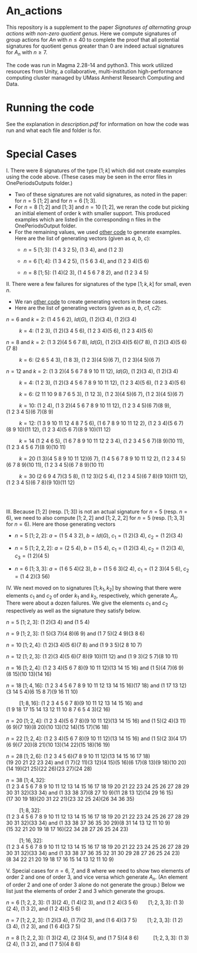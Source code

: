 # An_actions
This repository is a supplement to the paper *Signatures of alternating group actions with non-zero quotient genus*. Here we compute signatures of group actions for $An$ with $n \leq 40$ to complete the proof that all potential signatures for quotient genus greater than $0$ are indeed actual signatures for $A_n$ with $n \geq 7$.    

The code was run in Magma 2.28-14 and python3. This work utilized resources from Unity, a collaborative, multi-institution high-performance computing cluster managed by UMass Amherst Research Computing and Data.




# Running the code

See the explanation in *description.pdf* for information on how the code was run and what each file and folder is for. 

# Special Cases

I. There were 8 signatures of the type $[1;k]$ which did not create examples using the code above. (These cases may be seen in the error files in OnePeriodsOutputs folder.) 

* Two of these signatures are not valid signatures, as noted in the paper: for $n=5$ $[1;2]$ and for $n=6$ $[1;3]$.
* For $n=8$ $[1;2]$ and $[1;3]$ and $n=10$ $[1;2]$, we reran the code but picking an initial element of order k with smaller support.  This produced examples which are listed in the corresponding n files in the OnePeriodsOutput folder.
* For the remaining values, we used [other code](https://github.com/jenpaulhus/breuer-modified) to generate examples. Here are the list of generating vectors (given as *a*, *b*, *c*):
	* $n=5$ $[1;3]$:  $(1\  4\  3\  2\  5)$, $(1\  3\  4)$, and $(1\  2\  3)$

 	* $n=6$ $[1;4]$:  $(1\  3\  4\  2\  5)$, $(1\  5\  6\  3\  4)$, and $(1\  2\  3\  4)(5\  6)$

  	* $n=8$ $[1;5]$:  $(1\  4)(2\  3)$, $(1\  4\  5\  6\  7\  8\  2)$, and $(1\  2\  3\  4\  5)$
 


II. There were a few failures for signatures of the type $[1;k,k]$ for small, even $n$.

* We ran [other code](https://github.com/jenpaulhus/breuer-modified) to create generating vectors in these cases.
* Here are the list of generating vectors (given as *a*, *b*, *c1*, *c2*):
  
 $n=6$ and $k=2$: $(1\ 4\ 5\ 6\ 2)$, $Id(G)$, $(1\ 2)(3\ 4)$, $(1\ 2)(3\ 4)$
 
&nbsp;&nbsp;&nbsp;&nbsp;&nbsp;&nbsp;&nbsp;&nbsp;  $k=4$: $(1\  2\  3)$, $(1\  2)(3\  4\  5\  6)$, $(1\  2\  3\  4)(5\  6)$, $(1\  2\  3\  4)(5\  6)$

$n=8$ and $k=2$:  $(1\  3\  2)(4\  5\  6\  7\  8)$, $Id(G)$, $(1\  2)(3\  4)(5\  6)(7\  8)$, $(1\  2)(3\  4)(5\  6)(7\  8)$

&nbsp;&nbsp;&nbsp;&nbsp;&nbsp;&nbsp;&nbsp;&nbsp;  $k=6$: $(2\  6\  5\  4\  3)$, $(1\  8\  3)$, $(1\  2\  3)(4\  5)(6\  7)$, $(1\  2\  3)(4\  5)(6\  7)$

$n=12$ and $k=2$: $(1\  3\  2)(4\  5\  6\  7\  8\  9\  10\  11\  12)$, $Id(G)$, $(1\  2)(3\  4)$, $(1\  2)(3\  4)$



 
&nbsp;&nbsp;&nbsp;&nbsp;&nbsp;&nbsp;&nbsp;&nbsp; $k=4$:  $(1\  2\  3)$, $(1\  2)(3\  4\  5\  6\  7\  8\  9\  10\  11\  12)$, $(1\  2\  3\  4)(5\  6)$, $(1\  2\  3\  4)(5\  6)$

 
&nbsp;&nbsp;&nbsp;&nbsp;&nbsp;&nbsp;&nbsp;&nbsp; $k=6$: $(2\  11\  10\  9\  8\  7\  6\  5\  3)$,  $(1\  12\  3)$, $(1\  2\  3)(4\  5)(6\  7)$, $(1\  2\  3)(4\  5)(6\  7)$

 
 
&nbsp;&nbsp;&nbsp;&nbsp;&nbsp;&nbsp;&nbsp;&nbsp; $k=10$: $(1\  2\  4)$, $(1\  3\  2)(4\  5\  6\  7\  8\  9\  10\  11\  12)$, $(1\  2\  3\  4\  5)(6\  7)(8\  9)$, $(1\  2\  3\  4\  5)(6\  7)(8\  9)$
 
 &nbsp;&nbsp;&nbsp;&nbsp;&nbsp;&nbsp;&nbsp;&nbsp; $k=12$: $(1\  3\  9\  10\  11\  12\  4\  8\  7\  5\  6)$, $(1\  6\  7\  8\  9\  10\  11\  12\  2)$, $(1\  2\  3\  4)(5\  6\  7)(8\  9\  10)(11\  12)$, $(1\  2\  3\  4)(5\  6\  7)(8\  9\  10)(11\  12)$

 
 
&nbsp;&nbsp;&nbsp;&nbsp;&nbsp;&nbsp;&nbsp;&nbsp; $k=14$  $(1\  2\  4\  6\  5)$, $(1\  6\  7\  8\  9\  10\  11\  12\  2\  3\  4)$,
$(1\  2\  3\  4\  5\  6\  7)(8\  9)(10\  11)$, $(1\  2\  3\  4\  5\  6\  7)(8\  9)(10\  11)$

 
 &nbsp;&nbsp;&nbsp;&nbsp;&nbsp;&nbsp;&nbsp;&nbsp; $k=20$ $(1\  3)(4\  5\  8\  9\  10\  11\  12)(6\  7)$, $(1\  4\  5\  6\  7\  8\  9\  10\  11\  12\  2)$, $(1\  2\  3\  4\  5)(6\  7\  8\  9)(10\  11)$, $(1\  2\  3\  4\  5)(6\  7\  8\  9)(10\  11)$

 
 
 &nbsp;&nbsp;&nbsp;&nbsp;&nbsp;&nbsp;&nbsp;&nbsp; $k=30$ $(2\  6\  9\  4\  7)(3\  5\  8)$, $(1\  12\  3)(2\  5\  4)$, $(1\  2\  3\  4\  5)(6\  7\  8)(9\  10)(11\  12)$, $(1\  2\  3\  4\  5)(6\  7\  8)(9\  10)(11\  12)$


 

<br > <br >

III. Because $[1;2]$ (resp. $[1;3]$) is not an actual signature for $n=5$ (resp. $n=6$), we need to also compute $[1;2,2]$ and $[1;2,2,2]$ for $n=5$ (resp. $[1;3,3]$ for $n=6$).  Here are those generating vectors

* $n=5$ $[1;2,2]$: $a=(1\ 5\ 4\ 3\ 2)$, $b=Id(G)$, $c_1=(1\ 2)(3\ 4)$, $c_2=(1\ 2)(3\ 4)$

* $n=5$ $[1;2,2,2]$: $a=(2\  5\  4)$, $b=(1\  5\  4)$, $c_1=(1\  2)(3\  4)$, $c_2=(1\  2)(3\  4)$, $c_3=(1\  2)(4\  5)$

* $n=6$ $[1;3,3]$: $a=(1\  6\  5\  4)(2 \ 3)$, $b=(1\  5\  6\  3)(2\  4)$, $c_1=(1\ 2\ 3)(4\ 5\ 6)$, $c_2=(1\  4\ 2)(3\  5 6)$

IV. We next moved on to signatures $[1;k_1,k_2]$ by showing that there were elements $c_1$ and $c_2$ of order $k_1$ and $k_2$, respectively, which generate $A_n$.  There were about a dozen failures. We give the elements $c_1$ and $c_2$ respectively as well as the signature they satisfy below. 

$n=5$ $[1;2,3]$: $(1\  2)(3\  4)$ and $(1\  5\  4)$


$n=9$ $[1;2,3]$: $(1\  5)(3\  7)(4\  8)(6\  9)$ and $(1\  7\  5)(2\  4\  9)(3\  8\  6)$


$n=10$ $[1;2,4]$: $(1\ 2)(3\ 4)(5 \ 6)(7 \ 8)$ and  $(1\ 9\ 3\ 5)(2\ 8 \ 10 \ 7)$

$n=12$ $[1;2, 3]$: $(1\ 2)(3\ 4)(5\ 6)(7\ 8)(9\ 10)(11\ 12)$ and $(1\ 9\ 3)(2\ 5\ 7)(8\ 10\ 11)$

$n=16$ $[1;2, 4]$: $(1\  2\  3\  4)(5\  6\  7\  8)(9\  10\  11\  12)(13\  14\  15\  16)$ and $(1\  5)(4\  7)(6\  9)(8\  15)(10\  13)(14\  16)$


$n=18$ $[1;4, 16]$: $(1\  2\  3\  4\  5\  6\  7\  8\  9\  10\  11\  12\  13\  14\  15\  16)(17\  18)$ and $(1\  17\  13\  12)(3\  14\  5\  4)(6\  15\  8\  7)(9\  16\  11\  10)$

&nbsp;&nbsp;&nbsp;&nbsp;&nbsp;&nbsp;&nbsp;&nbsp; $[1;8, 16]$: $(1\  2\  3\  4\  5\  6\  7\  8)(9\  10\  11\  12\  13\  14\  15\  16)$ and $(1\  9\  18\  17\  15\  14\  13\  12\  11\  10\  8\  7\  6\  5\  4\  3)(2\  16)$


$n=20$ $[1;2,4]$: $(1\  2\  3\  4)(5\  6\  7\  8)(9\  10\  11\  12)(13\  14\  15\  16)$ and $(1\  5)(2\  4)(3\  11)(6\  9)(7\  19)(8\  20)(10\  13)(12\  14)(15\  17)(16\  18)$


$n=22$ $[1;2, 4]$: $(1\  2\  3\  4)(5\  6\  7\  8)(9\  10\  11\  12)(13\  14\  15\  16)$ and  $(1\  5)(2\  3)(4\  17)(6\  9)(7\  20)(8\  21)(10\  13)(14\  22)(15\  18)(16\  19)$


$n=28$ $[1;2, 6]$: $(1\  2\  3\  4\  5\  6)(7\  8\  9\  10\  11\  12)(13\  14\  15\  16\  17\  18)(19\  20\  21\  22\  23\  24)$ and $(1\  7)(2\  11)(3\  12)(4\  15)(5\  16)(6\  17)(8\  13)(9\  18)(10\  20)(14\  19)(21\  25)(22\  26)(23\  27)(24\  28)$

$n=38$ $[1;4, 32]$: $(1\  2\  3\  4\  5\  6\  7\  8\  9\  10\  11\  12\  13\  14\  15\  16\  17\  18\  19\  20\  21\  22\  23\  24\  25\  26\  27\  28\  29\  30\  31\  32)(33\  34)$ and $(1\  33\  38\  37)(8\  27\  10\  9)(11\  28\  13\  12)(14\  29\  16\  15)(17\  30\  19\  18)(20\  31\  22\  21)(23\  32\  25\  24)(26\  34\  36\  35)$

&nbsp;&nbsp;&nbsp;&nbsp;&nbsp;&nbsp;&nbsp;&nbsp; $[1;8, 32]$: $(1\  2\  3\  4\  5\  6\  7\  8\  9\  10\  11\  12\  13\  14\  15\  16\  17\  18\  19\  20\  21\  22\  23\  24\  25\  26\  27\  28\  29\  30\  31\  32)(33\  34)$ and $(1\  33\  38\  37\  36\  35\  30\  29)(8\  31\  14\  13\  12\  11\  10\  9)(15\  32\  21\  20\  19\  18\  17\  16)(22\  34\  28\  27\  26\  25\  24\  23)$


&nbsp;&nbsp;&nbsp;&nbsp;&nbsp;&nbsp;&nbsp;&nbsp; $[1;16, 32]$: $(1\  2\  3\  4\  5\  6\  7\  8\  9\  10\  11\  12\  13\  14\  15\  16\  17\  18\  19\  20\  21\  22\  23\  24\  25\  26\  27\  28\  29\  30\  31\  32)(33\  34)$ and
$(1\  33\  38\  37\  36\  35\  32\  31\  30\  29\  28\  27\  26\  25\  24\  23)(8\  34\  22\  21\  20\  19\  18\  17\  16\  15\  14\  13\  12\  11\  10\  9)$




V. Special cases for $n=6$, $7$, and $8$ where we need to show two elements of order $2$ and one of order $3$, and vice versa which generate $A_n$. (An element of order $2$ and one of order $3$ alone do not generate the group.) Below we list just the elements of order $2$ and $3$ which generate the groups.

$n=6$ $[1;2,2,3]$:  $(1 \ 3)(2\ 4)$, $(1\ 4)(2\ 3)$, and  $(1 \ 2 \ 4)(3\ 5\ 6)$
&nbsp;&nbsp;&nbsp;&nbsp;&nbsp; $[1;2,3,3]$: $(1\ 3)(2\ 4)$, $(1\ 3\ 2)$, and $(1\ 2\  4)(3\ 5\ 6)$

$n=7$ $[1;2,2,3]$: $(1\ 2)(3\ 4)$, $(1\  7)(2\  3)$, and $(1\  6\  4)(3\  7\  5)$
&nbsp;&nbsp;&nbsp;&nbsp;&nbsp; $[1;2,3,3]$: $(1\  2)(3\  4)$, $(1\  2\  3)$, and $(1\  6\  4)(3\  7\  5)$

$n=8$ $[1;2, 2,3]$: $(1 \ 3)(2\  4)$, $(2 \ 3)(4\  5)$, and $(1\  7\  5)(4\  8\  6)$
&nbsp;&nbsp;&nbsp;&nbsp;&nbsp;&nbsp;&nbsp;&nbsp; $[1;2, 3,3]$: $(1\  3)(2\  4)$, $(1\  3\  2)$, and $(1\  7\  5)(4\  8\  6)$



  





